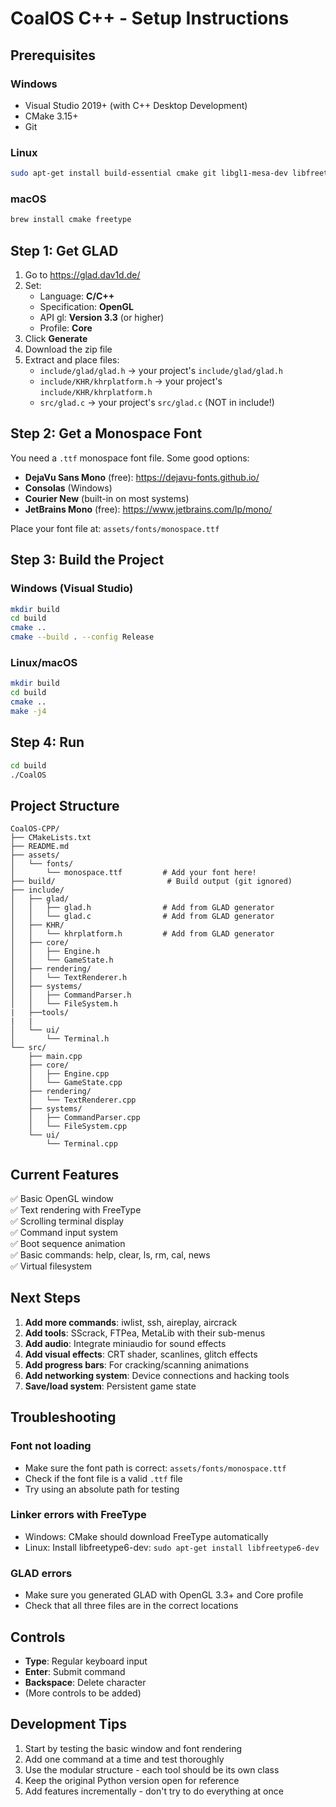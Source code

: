 # CoalOS C++ - Setup Instructions

## Prerequisites

### Windows
- Visual Studio 2019+ (with C++ Desktop Development)
- CMake 3.15+
- Git

### Linux
```bash
sudo apt-get install build-essential cmake git libgl1-mesa-dev libfreetype6-dev
```

### macOS
```bash
brew install cmake freetype
```

## Step 1: Get GLAD

1. Go to https://glad.dav1d.de/
2. Set:
   - Language: **C/C++**
   - Specification: **OpenGL**
   - API gl: **Version 3.3** (or higher)
   - Profile: **Core**
3. Click **Generate**
4. Download the zip file
5. Extract and place files:
   - `include/glad/glad.h` → your project's `include/glad/glad.h`
   - `include/KHR/khrplatform.h` → your project's `include/KHR/khrplatform.h`
   - `src/glad.c` → your project's `src/glad.c` (NOT in include!)

## Step 2: Get a Monospace Font

You need a `.ttf` monospace font file. Some good options:

- **DejaVu Sans Mono** (free): https://dejavu-fonts.github.io/
- **Consolas** (Windows)
- **Courier New** (built-in on most systems)
- **JetBrains Mono** (free): https://www.jetbrains.com/lp/mono/

Place your font file at: `assets/fonts/monospace.ttf`

## Step 3: Build the Project

### Windows (Visual Studio)
```bash
mkdir build
cd build
cmake ..
cmake --build . --config Release
```

### Linux/macOS
```bash
mkdir build
cd build
cmake ..
make -j4
```

## Step 4: Run

```bash
cd build
./CoalOS
```

## Project Structure

```
CoalOS-CPP/
├── CMakeLists.txt
├── README.md
├── assets/
│   └── fonts/
│       └── monospace.ttf         # Add your font here!
├── build/                         # Build output (git ignored)
├── include/
│   ├── glad/
│   │   ├── glad.h                # Add from GLAD generator
│   │   └── glad.c                # Add from GLAD generator
│   ├── KHR/
│   │   └── khrplatform.h         # Add from GLAD generator
│   ├── core/
│   │   ├── Engine.h
│   │   └── GameState.h
│   ├── rendering/
│   │   └── TextRenderer.h
│   ├── systems/
│   │   ├── CommandParser.h
│   │   └── FileSystem.h
|   ├──tools/
|   |
│   └── ui/
│       └── Terminal.h
└── src/
    ├── main.cpp
    ├── core/
    │   ├── Engine.cpp
    │   └── GameState.cpp
    ├── rendering/
    │   └── TextRenderer.cpp
    ├── systems/
    │   ├── CommandParser.cpp
    │   └── FileSystem.cpp
    └── ui/
        └── Terminal.cpp
```

## Current Features

✅ Basic OpenGL window  
✅ Text rendering with FreeType  
✅ Scrolling terminal display  
✅ Command input system  
✅ Boot sequence animation  
✅ Basic commands: help, clear, ls, rm, cal, news  
✅ Virtual filesystem  

## Next Steps

1. **Add more commands**: iwlist, ssh, aireplay, aircrack
2. **Add tools**: SScrack, FTPea, MetaLib with their sub-menus
3. **Add audio**: Integrate miniaudio for sound effects
4. **Add visual effects**: CRT shader, scanlines, glitch effects
5. **Add progress bars**: For cracking/scanning animations
6. **Add networking system**: Device connections and hacking tools
7. **Save/load system**: Persistent game state

## Troubleshooting

### Font not loading
- Make sure the font path is correct: `assets/fonts/monospace.ttf`
- Check if the font file is a valid `.ttf` file
- Try using an absolute path for testing

### Linker errors with FreeType
- Windows: CMake should download FreeType automatically
- Linux: Install libfreetype6-dev: `sudo apt-get install libfreetype6-dev`

### GLAD errors
- Make sure you generated GLAD with OpenGL 3.3+ and Core profile
- Check that all three files are in the correct locations

## Controls

- **Type**: Regular keyboard input
- **Enter**: Submit command
- **Backspace**: Delete character
- (More controls to be added)

## Development Tips

1. Start by testing the basic window and font rendering
2. Add one command at a time and test thoroughly
3. Use the modular structure - each tool should be its own class
4. Keep the original Python version open for reference
5. Add features incrementally - don't try to do everything at once